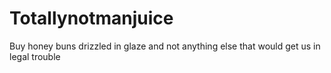 # Totallynotmanjuice
Buy honey buns drizzled in glaze and not anything else that would get us in legal trouble
